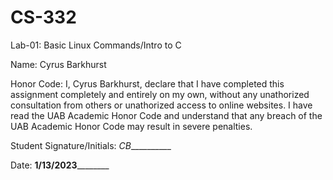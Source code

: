 # CS-332

Lab-01: Basic Linux Commands/Intro to C

Name: Cyrus Barkhurst 

Honor Code:
I, Cyrus Barkhurst, declare that I have completed this assignment completely and entirely on my own, without any unathorized consultation from others or unathorized access to online websites. I have read the UAB Academic Honor Code and understand that any breach of the UAB Academic Honor Code may result in severe penalties.

Student Signature/Initials: _CB___________

Date: __1/13/2023__________
